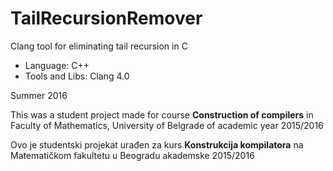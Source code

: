 # TailRecursionRemover

Clang tool for eliminating tail recursion in C

* Language: C++
* Tools and Libs: Clang 4.0

Summer 2016

This was a student project made for course <b>Construction of compilers</b> in Faculty of Mathematics, University of Belgrade of academic year 2015/2016

Ovo je studentski projekat urađen za kurs <b>Konstrukcija kompilatora</b> na Matematičkom fakultetu u Beogradu akademske 2015/2016
